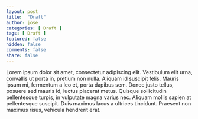 ```yaml
---
layout: post
title:  "Draft"
author: jose
categories: [ Draft ]
tags: [ Draft ]
featured: false
hidden: false
comments: false
share: false
---
```


Lorem ipsum dolor sit amet, consectetur adipiscing elit. Vestibulum elit urna, convallis ut porta in, pretium non nulla. Aliquam id suscipit felis. Mauris ipsum mi, fermentum a leo et, porta dapibus sem. Donec justo tellus, posuere sed mauris id, luctus placerat metus. Quisque sollicitudin pellentesque turpis, in vulputate magna varius nec. Aliquam mollis sapien at pellentesque suscipit. Duis maximus lacus a ultrices tincidunt. Praesent non maximus risus, vehicula hendrerit erat. 
